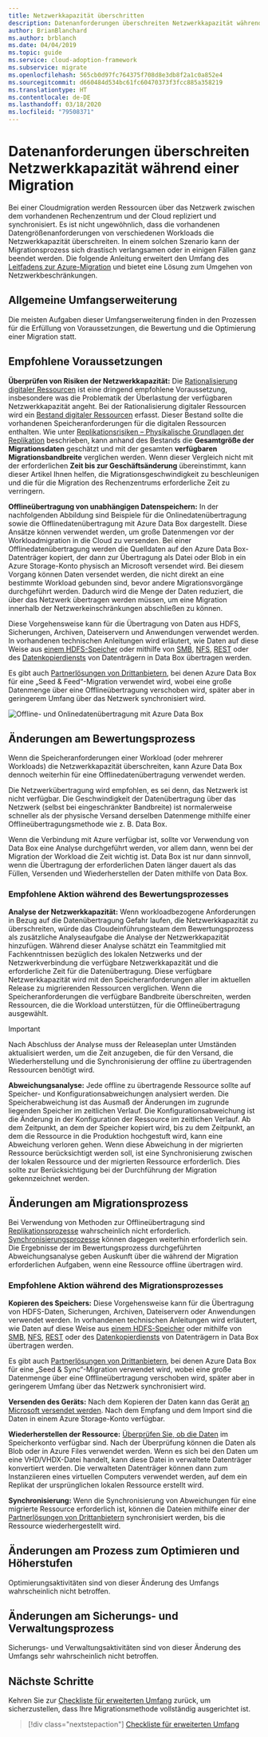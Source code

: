 ```yaml
---
title: Netzwerkkapazität überschritten
description: Datenanforderungen überschreiten Netzwerkkapazität während einer Migration.
author: BrianBlanchard
ms.author: brblanch
ms.date: 04/04/2019
ms.topic: guide
ms.service: cloud-adoption-framework
ms.subservice: migrate
ms.openlocfilehash: 565cb0d97fc764375f708d8e3db8f2a1c0a852e4
ms.sourcegitcommit: d660484d534bc61fc60470373f3fcc885a358219
ms.translationtype: HT
ms.contentlocale: de-DE
ms.lasthandoff: 03/18/2020
ms.locfileid: "79508371"
---
```

<!-- cSpell:ignore HDFS databox VHDX -->

# <a name="data-requirements-exceed-network-capacity-during-a-migration-effort"></a>Datenanforderungen überschreiten Netzwerkkapazität während einer Migration

Bei einer Cloudmigration werden Ressourcen über das Netzwerk zwischen dem vorhandenen Rechenzentrum und der Cloud repliziert und synchronisiert. Es ist nicht ungewöhnlich, dass die vorhandenen Datengrößenanforderungen von verschiedenen Workloads die Netzwerkkapazität überschreiten. In einem solchen Szenario kann der Migrationsprozess sich drastisch verlangsamen oder in einigen Fällen ganz beendet werden. Die folgende Anleitung erweitert den Umfang des [Leitfadens zur Azure-Migration](../azure-migration-guide/index.md) und bietet eine Lösung zum Umgehen von Netzwerkbeschränkungen.

## <a name="general-scope-expansion"></a>Allgemeine Umfangserweiterung

Die meisten Aufgaben dieser Umfangserweiterung finden in den Prozessen für die Erfüllung von Voraussetzungen, die Bewertung und die Optimierung einer Migration statt.

## <a name="suggested-prerequisites"></a>Empfohlene Voraussetzungen

**Überprüfen von Risiken der Netzwerkkapazität:** Die [Rationalisierung digitaler Ressourcen](../../digital-estate/rationalize.md) ist eine dringend empfohlene Voraussetzung, insbesondere was die Problematik der Überlastung der verfügbaren Netzwerkkapazität angeht. Bei der Rationalisierung digitaler Ressourcen wird ein [Bestand digitaler Ressourcen](../../digital-estate/inventory.md) erfasst. Dieser Bestand sollte die vorhandenen Speicheranforderungen für die digitalen Ressourcen enthalten. Wie unter [Replikationsrisiken – Physikalische Grundlagen der Replikation](../migration-considerations/migrate/replicate.md#replication-risks---physics-of-replication) beschrieben, kann anhand des Bestands die **Gesamtgröße der Migrationsdaten** geschätzt und mit der gesamten **verfügbaren Migrationsbandbreite** verglichen werden. Wenn dieser Vergleich nicht mit der erforderlichen **Zeit bis zur Geschäftsänderung** übereinstimmt, kann dieser Artikel Ihnen helfen, die Migrationsgeschwindigkeit zu beschleunigen und die für die Migration des Rechenzentrums erforderliche Zeit zu verringern.

**Offlineübertragung von unabhängigen Datenspeichern:** In der nachfolgenden Abbildung sind Beispiele für die Onlinedatenübertragung sowie die Offlinedatenübertragung mit Azure Data Box dargestellt. Diese Ansätze können verwendet werden, um große Datenmengen vor der Workloadmigration in die Cloud zu versenden. Bei einer Offlinedatenübertragung werden die Quelldaten auf den Azure Data Box-Datenträger kopiert, der dann zur Übertragung als Datei oder Blob in ein Azure Storage-Konto physisch an Microsoft versendet wird. Bei diesem Vorgang können Daten versendet werden, die nicht direkt an eine bestimmte Workload gebunden sind, bevor andere Migrationsvorgänge durchgeführt werden. Dadurch wird die Menge der Daten reduziert, die über das Netzwerk übertragen werden müssen, um eine Migration innerhalb der Netzwerkeinschränkungen abschließen zu können.

Diese Vorgehensweise kann für die Übertragung von Daten aus HDFS, Sicherungen, Archiven, Dateiservern und Anwendungen verwendet werden. In vorhandenen technischen Anleitungen wird erläutert, wie Daten auf diese Weise aus [einem HDFS-Speicher](https://docs.microsoft.com/azure/storage/blobs/data-lake-storage-migrate-on-premises-hdfs-cluster) oder mithilfe von [SMB](https://docs.microsoft.com/azure/databox/data-box-deploy-copy-data), [NFS](https://docs.microsoft.com/azure/databox/data-box-deploy-copy-data-via-nfs), [REST](https://docs.microsoft.com/azure/databox/data-box-deploy-copy-data-via-rest) oder des [Datenkopierdiensts](https://docs.microsoft.com/azure/databox/data-box-deploy-copy-data-via-copy-service) von Datenträgern in Data Box übertragen werden.

Es gibt auch [Partnerlösungen von Drittanbietern](https://azuremarketplace.microsoft.com/campaigns/databox/azure-data-box), bei denen Azure Data Box für eine „Seed & Feed“-Migration verwendet wird, wobei eine große Datenmenge über eine Offlineübertragung verschoben wird, später aber in geringerem Umfang über das Netzwerk synchronisiert wird.

![Offline- und Onlinedatenübertragung mit Azure Data Box](../../_images/migrate/databox.png)

## <a name="assess-process-changes"></a>Änderungen am Bewertungsprozess

Wenn die Speicheranforderungen einer Workload (oder mehrerer Workloads) die Netzwerkkapazität überschreiten, kann Azure Data Box dennoch weiterhin für eine Offlinedatenübertragung verwendet werden.

Die Netzwerkübertragung wird empfohlen, es sei denn, das Netzwerk ist nicht verfügbar. Die Geschwindigkeit der Datenübertragung über das Netzwerk (selbst bei eingeschränkter Bandbreite) ist normalerweise schneller als der physische Versand derselben Datenmenge mithilfe einer Offlineübertragungsmethode wie z. B. Data Box.

Wenn die Verbindung mit Azure verfügbar ist, sollte vor Verwendung von Data Box eine Analyse durchgeführt werden, vor allem dann, wenn bei der Migration der Workload die Zeit wichtig ist. Data Box ist nur dann sinnvoll, wenn die Übertragung der erforderlichen Daten länger dauert als das Füllen, Versenden und Wiederherstellen der Daten mithilfe von Data Box.

### <a name="suggested-action-during-the-assess-process"></a>Empfohlene Aktion während des Bewertungsprozesses

**Analyse der Netzwerkkapazität:** Wenn workloadbezogene Anforderungen in Bezug auf die Datenübertragung Gefahr laufen, die Netzwerkkapazität zu überschreiten, würde das Cloudeinführungsteam dem Bewertungsprozess als zusätzliche Analyseaufgabe die Analyse der Netzwerkkapazität hinzufügen. Während dieser Analyse schätzt ein Teammitglied mit Fachkenntnissen bezüglich des lokalen Netzwerks und der Netzwerkverbindung die verfügbare Netzwerkkapazität und die erforderliche Zeit für die Datenübertragung. Diese verfügbare Netzwerkkapazität wird mit den Speicheranforderungen aller im aktuellen Release zu migrierenden Ressourcen verglichen. Wenn die Speicheranforderungen die verfügbare Bandbreite überschreiten, werden Ressourcen, die die Workload unterstützen, für die Offlineübertragung ausgewählt.

> [!IMPORTANT]
> Nach Abschluss der Analyse muss der Releaseplan unter Umständen aktualisiert werden, um die Zeit anzugeben, die für den Versand, die Wiederherstellung und die Synchronisierung der offline zu übertragenden Ressourcen benötigt wird.

**Abweichungsanalyse:** Jede offline zu übertragende Ressource sollte auf Speicher- und Konfigurationsabweichungen analysiert werden. Die Speicherabweichung ist das Ausmaß der Änderungen im zugrunde liegenden Speicher im zeitlichen Verlauf. Die Konfigurationsabweichung ist die Änderung in der Konfiguration der Ressource im zeitlichen Verlauf. Ab dem Zeitpunkt, an dem der Speicher kopiert wird, bis zu dem Zeitpunkt, an dem die Ressource in die Produktion hochgestuft wird, kann eine Abweichung verloren gehen. Wenn diese Abweichung in der migrierten Ressource berücksichtigt werden soll, ist eine Synchronisierung zwischen der lokalen Ressource und der migrierten Ressource erforderlich. Dies sollte zur Berücksichtigung bei der Durchführung der Migration gekennzeichnet werden.

## <a name="migrate-process-changes"></a>Änderungen am Migrationsprozess

Bei Verwendung von Methoden zur Offlineübertragung sind [Replikationsprozesse](../migration-considerations/migrate/replicate.md) wahrscheinlich nicht erforderlich. [Synchronisierungsprozesse](../migration-considerations/migrate/replicate.md) können dagegen weiterhin erforderlich sein. Die Ergebnisse der im Bewertungsprozess durchgeführten Abweichungsanalyse geben Auskunft über die während der Migration erforderlichen Aufgaben, wenn eine Ressource offline übertragen wird.

### <a name="suggested-action-during-the-migrate-process"></a>Empfohlene Aktion während des Migrationsprozesses

**Kopieren des Speichers:** Diese Vorgehensweise kann für die Übertragung von HDFS-Daten, Sicherungen, Archiven, Dateiservern oder Anwendungen verwendet werden. In vorhandenen technischen Anleitungen wird erläutert, wie Daten auf diese Weise aus [einem HDFS-Speicher](https://docs.microsoft.com/azure/storage/blobs/data-lake-storage-migrate-on-premises-hdfs-cluster) oder mithilfe von [SMB](https://docs.microsoft.com/azure/databox/data-box-deploy-copy-data), [NFS](https://docs.microsoft.com/azure/databox/data-box-deploy-copy-data-via-nfs), [REST](https://docs.microsoft.com/azure/databox/data-box-deploy-copy-data-via-rest) oder des [Datenkopierdiensts](https://docs.microsoft.com/azure/databox/data-box-deploy-copy-data-via-copy-service) von Datenträgern in Data Box übertragen werden.

Es gibt auch [Partnerlösungen von Drittanbietern](https://azuremarketplace.microsoft.com/campaigns/databox/azure-data-box), bei denen Azure Data Box für eine „Seed & Sync“-Migration verwendet wird, wobei eine große Datenmenge über eine Offlineübertragung verschoben wird, später aber in geringerem Umfang über das Netzwerk synchronisiert wird.

**Versenden des Geräts:** Nach dem Kopieren der Daten kann das Gerät [an Microsoft versendet werden](https://docs.microsoft.com/azure/databox/data-box-deploy-picked-up). Nach dem Empfang und dem Import sind die Daten in einem Azure Storage-Konto verfügbar.

**Wiederherstellen der Ressource:** [Überprüfen Sie, ob die Daten](https://docs.microsoft.com/azure/databox/data-box-deploy-picked-up#verify-data-upload-to-azure) im Speicherkonto verfügbar sind. Nach der Überprüfung können die Daten als Blob oder in Azure Files verwendet werden. Wenn es sich bei den Daten um eine VHD/VHDX-Datei handelt, kann diese Datei in verwaltete Datenträger konvertiert werden. Die verwalteten Datenträger können dann zum Instanziieren eines virtuellen Computers verwendet werden, auf dem ein Replikat der ursprünglichen lokalen Ressource erstellt wird.

**Synchronisierung:** Wenn die Synchronisierung von Abweichungen für eine migrierte Ressource erforderlich ist, können die Dateien mithilfe einer der [Partnerlösungen von Drittanbietern](https://azuremarketplace.microsoft.com/campaigns/databox/azure-data-box) synchronisiert werden, bis die Ressource wiederhergestellt wird.

## <a name="optimize-and-promote-process-changes"></a>Änderungen am Prozess zum Optimieren und Höherstufen

Optimierungsaktivitäten sind von dieser Änderung des Umfangs wahrscheinlich nicht betroffen.

## <a name="secure-and-manage-process-changes"></a>Änderungen am Sicherungs- und Verwaltungsprozess

Sicherungs- und Verwaltungsaktivitäten sind von dieser Änderung des Umfangs sehr wahrscheinlich nicht betroffen.

## <a name="next-steps"></a>Nächste Schritte

Kehren Sie zur [Checkliste für erweiterten Umfang](./index.md) zurück, um sicherzustellen, dass Ihre Migrationsmethode vollständig ausgerichtet ist.

> [!div class="nextstepaction"]
> [Checkliste für erweiterten Umfang](./index.md)
